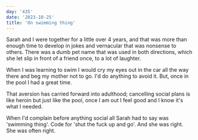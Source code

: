 ```yaml
---
day: '435'
date: '2023-10-25'
title: 'On swimming thing'
---
```


Sarah and I were together for a little over 4 years, and that was more than enough time to develop in jokes and vernacular that was nonsense to others. There was a dumb pet name that was used in both directions, which she let slip in front of a friend once, to a lot of laughter.

When I was learning to swim I would cry my eyes out in the car all the way there and beg my mother not to go. I'd do anything to avoid it. But, once in the pool I had a great time.

That aversion has carried forward into adulthood; cancelling social plans is like heroin but just like the pool, once I am out I feel good and I know it's what I needed.

When I'd complain before anything social all Sarah had to say was 'swimming thing'. Code for 'shut the fuck up and go'. And she was right. She was often right.
